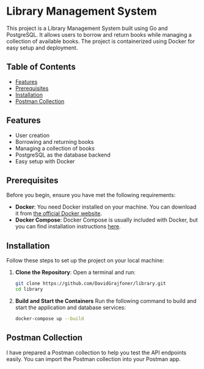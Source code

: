 # Library Management System

This project is a Library Management System built using Go and PostgreSQL. It allows users to borrow and return books while managing a collection of available books. The project is containerized using Docker for easy setup and deployment.

## Table of Contents

- [Features](#features)
- [Prerequisites](#prerequisites)
- [Installation](#installation)
- [Postman Collection](#postmancollection)

## Features

- User creation
- Borrowing and returning books
- Managing a collection of books
- PostgreSQL as the database backend
- Easy setup with Docker

## Prerequisites

Before you begin, ensure you have met the following requirements:

- **Docker**: You need Docker installed on your machine. You can download it from [the official Docker website](https://docs.docker.com/get-docker/).
- **Docker Compose**: Docker Compose is usually included with Docker, but you can find installation instructions [here](https://docs.docker.com/compose/install/).

## Installation

Follow these steps to set up the project on your local machine:

1. **Clone the Repository**:
   Open a terminal and run:
   ```bash
   git clone https://github.com/DavidGrajfoner/library.git
   cd library

2. **Build and Start the Containers**
   Run the following command to build and start the application and database services:
   ```bash
   docker-compose up --build

## Postman Collection
I have prepared a Postman collection to help you test the API endpoints easily. You can import the Postman collection into your Postman app.
